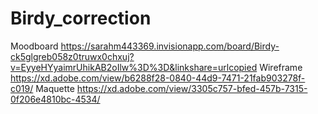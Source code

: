 # Birdy_correction


Moodboard
https://sarahm443369.invisionapp.com/board/Birdy-ck5glgreb058z0truwx0chxuj?v=EyyeHYyaimrUhikAB2oIlw%3D%3D&linkshare=urlcopied 
Wireframe
https://xd.adobe.com/view/b6288f28-0840-44d9-7471-21fab903278f-c019/ 
Maquette
https://xd.adobe.com/view/3305c757-bfed-457b-7315-0f206e4810bc-4534/
